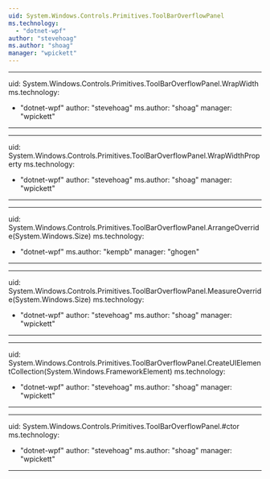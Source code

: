 ```yaml
---
uid: System.Windows.Controls.Primitives.ToolBarOverflowPanel
ms.technology: 
  - "dotnet-wpf"
author: "stevehoag"
ms.author: "shoag"
manager: "wpickett"
---
```


---
uid: System.Windows.Controls.Primitives.ToolBarOverflowPanel.WrapWidth
ms.technology: 
  - "dotnet-wpf"
author: "stevehoag"
ms.author: "shoag"
manager: "wpickett"
---

---
uid: System.Windows.Controls.Primitives.ToolBarOverflowPanel.WrapWidthProperty
ms.technology: 
  - "dotnet-wpf"
author: "stevehoag"
ms.author: "shoag"
manager: "wpickett"
---

---
uid: System.Windows.Controls.Primitives.ToolBarOverflowPanel.ArrangeOverride(System.Windows.Size)
ms.technology: 
  - "dotnet-wpf"
ms.author: "kempb"
manager: "ghogen"
---

---
uid: System.Windows.Controls.Primitives.ToolBarOverflowPanel.MeasureOverride(System.Windows.Size)
ms.technology: 
  - "dotnet-wpf"
author: "stevehoag"
ms.author: "shoag"
manager: "wpickett"
---

---
uid: System.Windows.Controls.Primitives.ToolBarOverflowPanel.CreateUIElementCollection(System.Windows.FrameworkElement)
ms.technology: 
  - "dotnet-wpf"
author: "stevehoag"
ms.author: "shoag"
manager: "wpickett"
---

---
uid: System.Windows.Controls.Primitives.ToolBarOverflowPanel.#ctor
ms.technology: 
  - "dotnet-wpf"
author: "stevehoag"
ms.author: "shoag"
manager: "wpickett"
---
